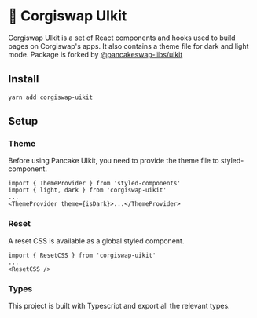# 🥞 Corgiswap UIkit

Corgiswap UIkit is a set of React components and hooks used to build pages on Corgiswap's apps. It also contains a theme file for dark and light mode.
Package is forked by [@pancakeswap-libs/uikit](https://www.npmjs.com/package/@pancakeswap-libs/uikit)

## Install

`yarn add corgiswap-uikit`

## Setup

### Theme

Before using Pancake UIkit, you need to provide the theme file to styled-component.

```
import { ThemeProvider } from 'styled-components'
import { light, dark } from 'corgiswap-uikit'
...
<ThemeProvider theme={isDark}>...</ThemeProvider>
```

### Reset

A reset CSS is available as a global styled component.

```
import { ResetCSS } from 'corgiswap-uikit'
...
<ResetCSS />
```

### Types

This project is built with Typescript and export all the relevant types.
